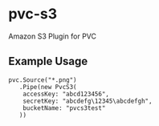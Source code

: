 pvc-s3
========

Amazon S3 Plugin for PVC

Example Usage
-------------

    pvc.Source("*.png")
	   .Pipe(new PvcS3(
	    accessKey: "abcd123456",
        secretKey: "abcdefg\12345\abcdefgh",
        bucketName: "pvcs3test"
	   ))